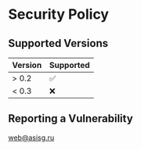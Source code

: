 # Security Policy

## Supported Versions

| Version | Supported          |
| ------- | ------------------ |
| > 0.2   | :white_check_mark: |
| < 0.3   | :x: |

## Reporting a Vulnerability

web@asisg.ru
